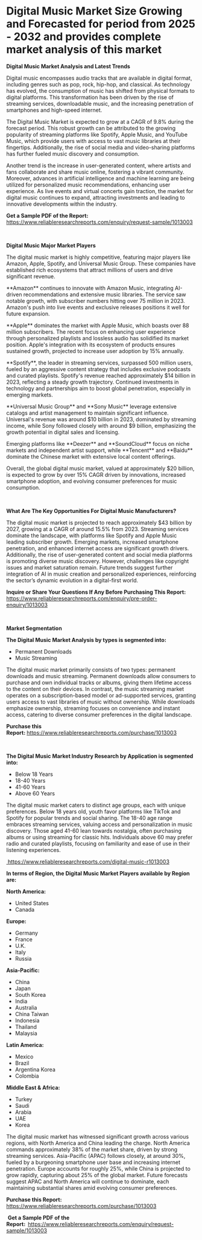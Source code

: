 <p><h1>Digital Music Market Size Growing and Forecasted for period from 2025 - 2032 and provides complete market analysis of this market</h1></p><p><strong>Digital Music Market Analysis and Latest Trends</strong></p>
<p><p>Digital music encompasses audio tracks that are available in digital format, including genres such as pop, rock, hip-hop, and classical. As technology has evolved, the consumption of music has shifted from physical formats to digital platforms. This transformation has been driven by the rise of streaming services, downloadable music, and the increasing penetration of smartphones and high-speed internet.</p><p>The Digital Music Market is expected to grow at a CAGR of 9.8% during the forecast period. This robust growth can be attributed to the growing popularity of streaming platforms like Spotify, Apple Music, and YouTube Music, which provide users with access to vast music libraries at their fingertips. Additionally, the rise of social media and video-sharing platforms has further fueled music discovery and consumption. </p><p>Another trend is the increase in user-generated content, where artists and fans collaborate and share music online, fostering a vibrant community. Moreover, advances in artificial intelligence and machine learning are being utilized for personalized music recommendations, enhancing user experience. As live events and virtual concerts gain traction, the market for digital music continues to expand, attracting investments and leading to innovative developments within the industry.</p></p>
<p><strong>Get a Sample PDF of the Report:&nbsp;</strong> <a href="https://www.reliableresearchreports.com/enquiry/request-sample/1013003?utm_campaign=102&utm_medium=2&utm_source=Github&utm_content=ia&utm_term=17042025&utm_id=digital-music">https://www.reliableresearchreports.com/enquiry/request-sample/1013003</a></p>
<p>&nbsp;</p>
<p><strong>Digital Music Major Market Players</strong></p>
<p><p>The digital music market is highly competitive, featuring major players like Amazon, Apple, Spotify, and Universal Music Group. These companies have established rich ecosystems that attract millions of users and drive significant revenue.</p><p>**Amazon** continues to innovate with Amazon Music, integrating AI-driven recommendations and extensive music libraries. The service saw notable growth, with subscriber numbers hitting over 75 million in 2023. Amazon's push into live events and exclusive releases positions it well for future expansion.</p><p>**Apple** dominates the market with Apple Music, which boasts over 88 million subscribers. The recent focus on enhancing user experience through personalized playlists and lossless audio has solidified its market position. Apple's integration with its ecosystem of products ensures sustained growth, projected to increase user adoption by 15% annually.</p><p>**Spotify**, the leader in streaming services, surpassed 500 million users, fueled by an aggressive content strategy that includes exclusive podcasts and curated playlists. Spotify's revenue reached approximately $14 billion in 2023, reflecting a steady growth trajectory. Continued investments in technology and partnerships aim to boost global penetration, especially in emerging markets.</p><p>**Universal Music Group** and **Sony Music** leverage extensive catalogs and artist management to maintain significant influence. Universal's revenue was around $10 billion in 2023, dominated by streaming income, while Sony followed closely with around $9 billion, emphasizing the growth potential in digital sales and licensing.</p><p>Emerging platforms like **Deezer** and **SoundCloud** focus on niche markets and independent artist support, while **Tencent** and **Baidu** dominate the Chinese market with extensive local content offerings.</p><p>Overall, the global digital music market, valued at approximately $20 billion, is expected to grow by over 15% CAGR driven by innovations, increased smartphone adoption, and evolving consumer preferences for music consumption.</p></p>
<p>&nbsp;</p>
<p><strong>What Are The Key Opportunities For Digital Music Manufacturers?</strong></p>
<p><p>The digital music market is projected to reach approximately $43 billion by 2027, growing at a CAGR of around 15.5% from 2023. Streaming services dominate the landscape, with platforms like Spotify and Apple Music leading subscriber growth. Emerging markets, increased smartphone penetration, and enhanced internet access are significant growth drivers. Additionally, the rise of user-generated content and social media platforms is promoting diverse music discovery. However, challenges like copyright issues and market saturation remain. Future trends suggest further integration of AI in music creation and personalized experiences, reinforcing the sector’s dynamic evolution in a digital-first world.</p></p>
<p><strong>Inquire or Share Your Questions If Any Before Purchasing This Report:</strong> <a href="https://www.reliableresearchreports.com/enquiry/pre-order-enquiry/1013003?utm_campaign=102&utm_medium=2&utm_source=Github&utm_content=ia&utm_term=17042025&utm_id=digital-music">https://www.reliableresearchreports.com/enquiry/pre-order-enquiry/1013003</a></p>
<p>&nbsp;</p>
<p><strong>Market Segmentation</strong></p>
<p><strong>The Digital Music Market Analysis by types is segmented into:</strong></p>
<p><ul><li>Permanent Downloads</li><li>Music Streaming</li></ul></p>
<p><p>The digital music market primarily consists of two types: permanent downloads and music streaming. Permanent downloads allow consumers to purchase and own individual tracks or albums, giving them lifetime access to the content on their devices. In contrast, the music streaming market operates on a subscription-based model or ad-supported services, granting users access to vast libraries of music without ownership. While downloads emphasize ownership, streaming focuses on convenience and instant access, catering to diverse consumer preferences in the digital landscape.</p></p>
<p><strong>Purchase this Report:&nbsp;</strong><a href="https://www.reliableresearchreports.com/purchase/1013003?utm_campaign=102&utm_medium=2&utm_source=Github&utm_content=ia&utm_term=17042025&utm_id=digital-music">https://www.reliableresearchreports.com/purchase/1013003</a></p>
<p>&nbsp;</p>
<p><strong>The Digital Music Market Industry Research by Application is segmented into:</strong></p>
<p><ul><li>Below 18 Years</li><li>18-40 Years</li><li>41-60 Years</li><li>Above 60 Years</li></ul></p>
<p><p>The digital music market caters to distinct age groups, each with unique preferences. Below 18 years old, youth favor platforms like TikTok and Spotify for popular trends and social sharing. The 18-40 age range embraces streaming services, valuing access and personalization in music discovery. Those aged 41-60 lean towards nostalgia, often purchasing albums or using streaming for classic hits. Individuals above 60 may prefer radio and curated playlists, focusing on familiarity and ease of use in their listening experiences.</p></p>
<p><a href="https://www.reliableresearchreports.com/digital-music-r1013003?utm_campaign=102&utm_medium=2&utm_source=Github&utm_content=ia&utm_term=17042025&utm_id=digital-music">&nbsp;https://www.reliableresearchreports.com/digital-music-r1013003</a></p>
<p><strong>In terms of Region, the Digital Music Market Players available by Region are:</strong></p>
<p>
    <p> <strong> North America: </strong>
        <ul>
            <li>United States</li>
            <li>Canada</li>
        </ul>
        </p> 
    <p> <strong> Europe: </strong>
        <ul>
            <li>Germany</li>
            <li>France</li>
            <li>U.K.</li>
            <li>Italy</li>
            <li>Russia</li>
        </ul>
        </p> 
    <p> <strong> Asia-Pacific: </strong>
        <ul>
            <li>China</li>
            <li>Japan</li>
            <li>South Korea</li>
            <li>India</li>
            <li>Australia</li>
            <li>China Taiwan</li>
            <li>Indonesia</li>
            <li>Thailand</li>
            <li>Malaysia</li>
        </ul>
        </p> 
    <p> <strong> Latin America: </strong>
        <ul>
            <li>Mexico</li>
            <li>Brazil</li>
            <li>Argentina Korea</li>
            <li>Colombia</li>
        </ul>
        </p> 
    <p> <strong> Middle East & Africa: </strong>
        <ul>
            <li>Turkey</li>
            <li>Saudi</li>
            <li>Arabia</li>
            <li>UAE</li>
            <li>Korea</li>
        </ul>
    </p>
    </p>
<p><p>The digital music market has witnessed significant growth across various regions, with North America and China leading the charge. North America commands approximately 38% of the market share, driven by strong streaming services. Asia-Pacific (APAC) follows closely, at around 30%, fueled by a burgeoning smartphone user base and increasing internet penetration. Europe accounts for roughly 25%, while China is projected to grow rapidly, capturing about 25% of the global market. Future forecasts suggest APAC and North America will continue to dominate, each maintaining substantial shares amid evolving consumer preferences.</p></p>
<p><strong>Purchase this Report: </strong><a href="https://www.reliableresearchreports.com/purchase/1013003?utm_campaign=102&utm_medium=2&utm_source=Github&utm_content=ia&utm_term=17042025&utm_id=digital-music">https://www.reliableresearchreports.com/purchase/1013003</a></p>
<p>&nbsp;<strong>Get a Sample PDF of the Report:&nbsp;&nbsp;</strong><a href="https://www.reliableresearchreports.com/enquiry/request-sample/1013003?utm_campaign=102&utm_medium=2&utm_source=Github&utm_content=ia&utm_term=17042025&utm_id=digital-music">https://www.reliableresearchreports.com/enquiry/request-sample/1013003</a></p>
<p><strong></strong></p>
<p><p></p><p></p><p></p></p>